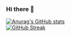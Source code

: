 ### Hi there 👋

<!--
**redchicken75/redchicken75** is a ✨ _special_ ✨ repository because its `README.md` (this file) appears on your GitHub profile.

Here are some ideas to get you started:

- 🔭 I’m currently working on ...
- 🌱 I’m currently learning ...
- 👯 I’m looking to collaborate on ...
- 🤔 I’m looking for help with ...
- 💬 Ask me about ...
- 📫 How to reach me: ...
- 😄 Pronouns: ...
- ⚡ Fun fact: ...
-->

[![Anurag's GitHub stats](https://github-readme-stats.vercel.app/api?username=redchicken75&show_icons=true&theme=radical)](https://github.com/anuraghazra/github-readme-stats)
<br />
[![GitHub Streak](https://github-readme-streak-stats.herokuapp.com/?user=redchicken75)](https://git.io/streak-stats)
